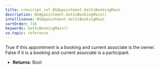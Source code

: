 ```yaml
---
title: crmscript_ref_NSAppointment_GetIsBookingMain
description: NSAppointment.GetIsBookingMain()
intellisense: NSAppointment.GetIsBookingMain
sortOrder: 716
keywords: GetIsBookingMain()
so.topic: reference
---
```



True if this appointment is a booking and current associate is the owner. False if it is a booking and current associate is a participant.



* **Returns:** Bool


